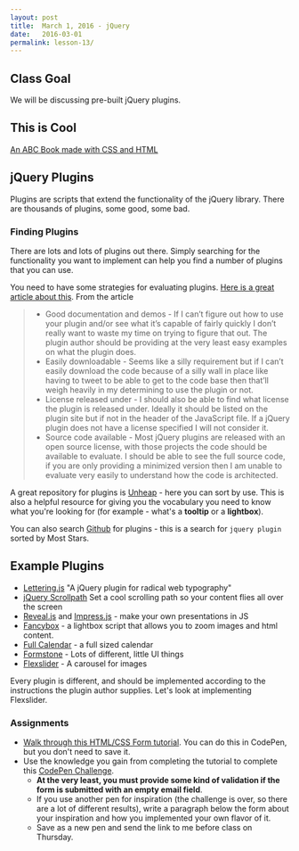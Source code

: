 ```yaml
---
layout: post
title:  March 1, 2016 - jQuery
date:   2016-03-01
permalink: lesson-13/
---
```


## Class Goal

We will be discussing pre-built jQuery plugins.

## This is Cool

[An ABC Book made with CSS and HTML](https://bubbl.in/book/abcd-animal-book-by-judith-neumann/16)

## jQuery Plugins

Plugins are scripts that extend the functionality of the jQuery library.  There are thousands of plugins, some good, some bad.

### Finding Plugins

There are lots and lots of plugins out there.  Simply searching for the functionality you want to implement can help you find a number of plugins that you can use.

You need to have some strategies for evaluating plugins.  [Here is a great article about this](http://blogs.msdn.com/b/scriptjunkie/archive/2011/07/11/evaluating-jquery-plugins-for-use-in-your-projects.aspx).  From the article

<blockquote>

- Good documentation and demos - If I can’t figure out how to use your plugin and/or see what it’s capable of fairly quickly I don’t really want to waste my time on trying to figure that out.  The plugin author should be providing at the very least easy examples on what the plugin does.
- Easily downloadable - Seems like a silly requirement but if I can’t easily download the code because of a silly wall in place like having to tweet to be able to get to the code base then that’ll weigh heavily in my determining to use the plugin or not.
- License released under - I should also be able to find what license the plugin is released under.  Ideally it should be listed on the plugin site but if not in the header of the JavaScript file. If a jQuery plugin does not have a license specified I will not consider it.
- Source code available - Most jQuery plugins are released with an open source license, with those projects the code should be available to evaluate.  I should be able to see the full source code, if you are only providing a minimized version then I am unable to evaluate very easily to understand how the code is architected.

</blockquote>

A great repository for plugins is [Unheap](http://www.unheap.com/) - here you can sort by use.  This is also a helpful resource for giving you the vocabulary you need to know what you're looking for (for example - what's a **tooltip** or a **lightbox**).

You can also search [Github](https://github.com/search?o=desc&q=jquery+plugin&ref=searchresults&s=stars&type=Repositories&utf8=%E2%9C%93) for plugins - this is a search for `jquery plugin` sorted by Most Stars.

## Example Plugins

- [Lettering.js](http://letteringjs.com/) "A jQuery plugin for radical web typography"
- [jQuery Scrollpath](http://joelb.me/scrollpath/) Set a cool scrolling path so your content flies all over the screen
- [Reveal.js](http://lab.hakim.se/reveal-js/#/) and [Impress.js](http://impress.github.io/impress.js/#/bored) - make your own presentations in JS
- [Fancybox](http://fancyapps.com/fancybox/) - a lightbox script that allows you to zoom images and html content.
- [Full Calendar](http://fullcalendar.io/) - a full sized calendar
- [Formstone](http://formstone.it/) - Lots of different, little UI things
- [Flexslider](http://flexslider.woothemes.com/) - A carousel for images


Every plugin is different, and should be implemented according to the instructions the plugin author supplies.  Let's look at implementing Flexslider.


### Assignments

- [Walk through this HTML/CSS Form tutorial](http://webdesign.tutsplus.com/tutorials/bring-your-forms-up-to-date-with-css3-and-html5-validation--webdesign-4738).  You can do this in CodePen, but you don't need to save it.  
- Use the knowledge you gain from completing the tutorial to complete this [CodePen Challenge](http://webdesign.tutsplus.com/articles/codepen-challenge-2-style-a-signup-form--cms-23678).  
  - **At the very least, you must provide some kind of validation if the form is submitted with an empty email field**.
  - If you use another pen for inspiration (the challenge is over, so there are a lot of different results), write a paragraph below the form about your inspiration and how you implemented your own flavor of it.  
  - Save as a new pen and send the link to me before class on Thursday.